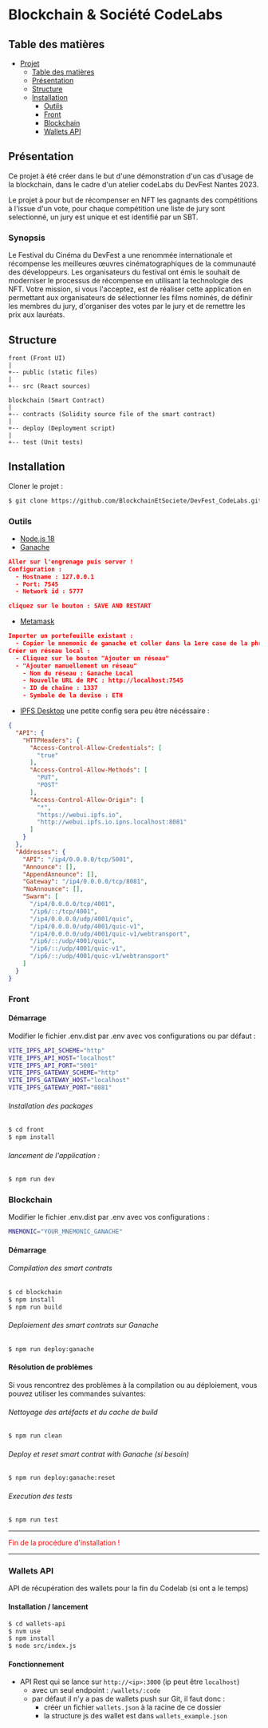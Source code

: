 # Blockchain & Société CodeLabs

## Table des matières
- [Projet](#blockchain--société-codelabs)
  - [Table des matières](#table-des-matières)
  - [Présentation](#presentation)
  - [Structure](#structure)
  - [Installation](#installation)
    - [Outils](#outils)
    - [Front](#front)
    - [Blockchain](#blockchain)
    - [Wallets API](#wallets-api)

<a name="presentation"></a>
## Présentation
Ce projet à été créer dans le but d'une démonstration d'un cas d'usage de la blockchain,
dans le cadre d'un atelier codeLabs du DevFest Nantes 2023.

Le projet à pour but de récompenser en NFT les gagnants des compétitions à l'issue d'un vote, 
pour chaque compétition une liste de jury sont selectionné, un jury est unique et est identifié 
par un SBT.

### Synopsis
Le Festival du Cinéma du DevFest a une renommée internationale et récompense les meilleures œuvres cinématographiques de la communauté des développeurs.
Les organisateurs du festival ont émis le souhait de moderniser le processus de récompense en utilisant la technologie des NFT. Votre mission,
si vous l'acceptez, est de réaliser cette application en permettant aux organisateurs de sélectionner les films nominés,
de définir les membres du jury, d'organiser des votes par le jury et de remettre les prix aux lauréats.

<a name="structure"></a>
## Structure
```
front (Front UI)
|
+-- public (static files)
|
+-- src (React sources)

blockchain (Smart Contract)
|
+-- contracts (Solidity source file of the smart contract)
|
+-- deploy (Deployment script)
|
+-- test (Unit tests)
```

<a name="installation"></a>
## Installation
Cloner le projet :
```bash 
$ git clone https://github.com/BlockchainEtSociete/DevFest_CodeLabs.git
```

<a name="outils"></a>
### Outils
- [Node.js 18](https://nodejs.org/fr/download)
- [Ganache](https://trufflesuite.com/ganache/)
```json
Aller sur l'engrenage puis server !
Configuration :
  - Hostname : 127.0.0.1
  - Port: 7545
  - Network id : 5777

cliquez sur le bouton : SAVE AND RESTART
```
- [Metamask](https://metamask.io/)
```json
Importer un portefeuille existant :
  - Copier le mnemonic de ganache et coller dans la 1ere case de la phrase de récupération.
Créer un réseau local : 
  - Cliquez sur le bouton "Ajouter un réseau"
  - "Ajouter manuellement un réseau"
    - Nom du réseau : Ganache Local
    - Nouvelle URL de RPC : http://localhost:7545
    - ID de chaîne : 1337
    - Symbole de la devise : ETH
```
- [IPFS Desktop](https://docs.ipfs.tech/install/ipfs-desktop/)
une petite config sera peu être nécéssaire :
```json
{
  "API": {
    "HTTPHeaders": {
      "Access-Control-Allow-Credentials": [
        "true"
      ],
      "Access-Control-Allow-Methods": [
        "PUT",
        "POST"
      ],
      "Access-Control-Allow-Origin": [
        "*",
        "https://webui.ipfs.io",
        "http://webui.ipfs.io.ipns.localhost:8081"
      ]
    }
  },
  "Addresses": {
    "API": "/ip4/0.0.0.0/tcp/5001",
    "Announce": [],
    "AppendAnnounce": [],
    "Gateway": "/ip4/0.0.0.0/tcp/8081",
    "NoAnnounce": [],
    "Swarm": [
      "/ip4/0.0.0.0/tcp/4001",
      "/ip6/::/tcp/4001",
      "/ip4/0.0.0.0/udp/4001/quic",
      "/ip4/0.0.0.0/udp/4001/quic-v1",
      "/ip4/0.0.0.0/udp/4001/quic-v1/webtransport",
      "/ip6/::/udp/4001/quic",
      "/ip6/::/udp/4001/quic-v1",
      "/ip6/::/udp/4001/quic-v1/webtransport"
    ]
  }
}
```

<a name="front"></a>
### Front
#### Démarrage
Modifier le fichier .env.dist par .env avec vos configurations ou par défaut :
```bash
VITE_IPFS_API_SCHEME="http"
VITE_IPFS_API_HOST="localhost"
VITE_IPFS_API_PORT="5001"
VITE_IPFS_GATEWAY_SCHEME="http"
VITE_IPFS_GATEWAY_HOST="localhost"
VITE_IPFS_GATEWAY_PORT="8081"
```
###### Installation des packages
```bash 
$ cd front
$ npm install
```
###### lancement de l'application :
```bash 
$ npm run dev
```

<a name="blockchain"></a>
### Blockchain

Modifier le fichier .env.dist par .env avec vos configurations :
```bash
MNEMONIC="YOUR_MNEMONIC_GANACHE"
```

#### Démarrage

###### Compilation des smart contrats
```bash
$ cd blockchain
$ npm install
$ npm run build
```

###### Deploiement des smart contrats sur Ganache
```bash
$ npm run deploy:ganache
```

#### Résolution de problèmes

Si vous rencontrez des problèmes à la compilation ou au déploiement, vous pouvez utiliser les commandes suivantes:

###### Nettoyage des artéfacts et du cache de build
```bash
$ npm run clean
```

###### Deploy et reset smart contrat with Ganache (si besoin)
```bash
$ npm run deploy:ganache:reset
```

###### Execution des tests
```bash
$ npm run test
```

-----

<span style="color:red">Fin de la procédure d'installation !</span>

-----

<a name="wallets-api"></a>
### Wallets API

API de récupération des wallets pour la fin du Codelab (si ont a le temps)

#### Installation / lancement
```bash
$ cd wallets-api
$ nvm use
$ npm install
$ node src/index.js
```

#### Fonctionnement
- API Rest qui se lance sur `http://<ip>:3000` (ip peut être `localhost`)
  - avec un seul endpoint : `/wallets/:code`
  - par défaut il n'y a pas de wallets push sur Git, il faut donc :
    - créer un fichier `wallets.json` à la racine de ce dossier
    - la structure js des wallet est dans `wallets_example.json`

